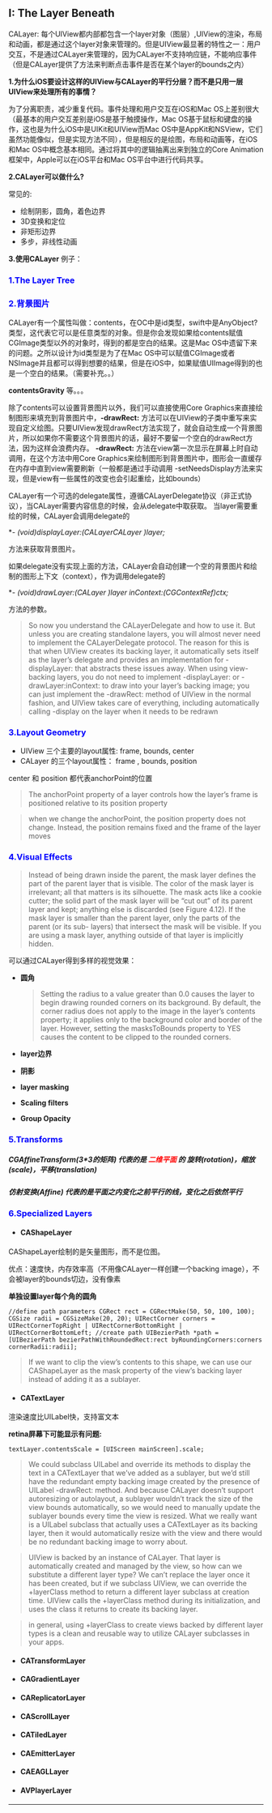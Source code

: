 <font color=blue></font>
## I: The Layer Beneath
CALayer: 每个UIView都内部都包含一个layer对象（图层）,UIView的渲染，布局和动画，都是通过这个layer对象来管理的。但是UIView最显著的特性之一：用户交互，不是通过CALayer来管理的，因为CALayer不支持响应链，不能响应事件（但是CALayer提供了方法来判断点击事件是否在某个layer的bounds之内）

**1.为什么iOS要设计这样的UIView与CALayer的平行分层？而不是只用一层UIView来处理所有的事情？**

为了分离职责，减少重复代码。事件处理和用户交互在iOS和Mac OS上差别很大（最基本的用户交互差别是iOS是基于触摸操作，Mac OS基于鼠标和键盘的操作，这也是为什么iOS中是UIKit和UIView而Mac OS中是AppKit和NSView，它们虽然功能像似，但是实现方法不同），但是相反的是绘图，布局和动画等，在iOS和Mac OS中概念基本相同。通过将其中的逻辑抽离出来到独立的Core Animation框架中，Apple可以在iOS平台和Mac OS平台中进行代码共享。

**2.CALayer可以做什么?**

常见的:

* 绘制阴影，圆角，着色边界
* 3D变换和定位
* 非矩形边界
* 多步，非线性动画

**3.使用CALayer**
例子：


### <font color=blue>1.The Layer Tree</font>

### <font color=blue>2.背景图片</font>

CALayer有一个属性叫做：contents，在OC中是id类型，swift中是AnyObject?类型，这代表它可以是任意类型的对象。但是你会发现如果给contents赋值CGImage类型以外的对象时，得到的都是空白的结果。这是Mac OS中遗留下来的问题。之所以设计为id类型是为了在Mac OS中可以赋值CGImage或者NSImage并且都可以得到想要的结果，但是在iOS中，如果赋值UIImage得到的也是一个空白的结果。（需要补充。。）

**contentsGravity** 等。。。

除了contents可以设置背景图片以外，我们可以直接使用Core Graphics来直接绘制图形来填充到背景图片中，**-drawRect:** 方法可以在UIView的子类中重写来实现自定义绘图。只要UIView发现drawRect方法实现了，就会自动生成一个背景图片，所以如果你不需要这个背景图片的话，最好不要留一个空白的drawRect方法，因为这样会浪费内存。
**-drawRect:** 方法在view第一次显示在屏幕上时自动调用，在这个方法中用Core Graphics来绘制图形到背景图片中，图形会一直缓存在内存中直到view需要刷新（一般都是通过手动调用 -setNeedsDisplay方法来实现，但是view有一些属性的改变也会引起重绘，比如bounds）

CALayer有一个可选的delegate属性，遵循CALayerDelegate协议（非正式协议），当CALayer需要内容信息的时候，会从delegate中取获取。
当layer需要重绘的时候，CALayer会调用delegate的 

**- (void)displayLayer:(CALayerCALayer *)layer;**

方法来获取背景图片。

如果delegate没有实现上面的方法，CALayer会自动创建一个空的背景图片和绘制的图形上下文（context），作为调用delegate的

**- (void)drawLayer:(CALayer *)layer inContext:(CGContextRef)ctx;**

方法的参数。

> So now you understand the CALayerDelegate and how to use it. But unless you are creating standalone layers, you will almost never need to implement the CALayerDelegate protocol. The reason for this is that when UIView creates its backing layer, it automatically sets itself as the layer’s delegate and provides an implementation for -displayLayer: that abstracts these issues away.When using view-backing layers, you do not need to implement -displayLayer: or -drawLayer:inContext: to draw into your layer’s backing image; you can just implement the -drawRect: method of UIView in the normal fashion, and UIView takes care of everything, including automatically calling -display on the layer when it needs to be redrawn

### <font color=blue>3.Layout Geometry</font>

* UIView 三个主要的layout属性: frame, bounds, center
* CALayer 的三个layout属性： frame , bounds, position

center 和 position 都代表anchorPoint的位置

> The anchorPoint property of a layer controls how the layer’s frame is positioned relative to its position property

> when we change the anchorPoint, the position property does not change. Instead, the position remains fixed and the frame of the layer moves


### <font color=blue>4.Visual Effects</font>
>  Instead of being drawn inside the parent, the mask layer defines the part of the parent layer that is visible.The color of the mask layer is irrelevant; all that matters is its silhouette. The mask acts like a cookie cutter; the solid part of the mask layer will be “cut out” of its parent layer and kept; anything else is discarded (see Figure 4.12).If the mask layer is smaller than the parent layer, only the parts of the parent (or its sub- layers) that intersect the mask will be visible. If you are using a mask layer, anything outside of that layer is implicitly hidden.

可以通过CALayer得到多样的视觉效果：

* **圆角**

  > Setting the radius to a value greater than 0.0 causes the layer to begin drawing rounded corners on its background. By default, the corner radius does not apply to the image in the layer’s contents property; it applies only to the background color and border of the layer. However, setting the masksToBounds property to YES causes the content to be clipped to the rounded corners.
   
* **layer边界**
* **阴影**
* **layer masking**
* **Scaling filters**
* **Group Opacity**


### <font color=blue>5.Transforms</font>
##### CGAffineTransform(3\*3的矩阵) 代表的是 <font color=red>*二维平面</font>* 的 旋转(rotation)，缩放(scale)，平移(translation)
##### 仿射变换(Affine) 代表的是平面之内变化之前平行的线，变化之后依然平行

### <font color=blue>6.Specialized Layers</font>
* #### CAShapeLayer

CAShapeLayer绘制的是矢量图形，而不是位图。

优点：速度快，内存效率高（不用像CALayer一样创建一个backing 
image），不会被layer的bounds切边，没有像素

**单独设置layer每个角的圆角**

`
//define path parametersCGRect rect = CGRectMake(50, 50, 100, 100); CGSize radii = CGSizeMake(20, 20); UIRectCorner corners = UIRectCornerTopRight |UIRectCornerBottomRight | UIRectCornerBottomLeft;//create pathUIBezierPath *path = [UIBezierPath bezierPathWithRoundedRect:rect byRoundingCorners:corners cornerRadii:radii];
`
> If we want to clip the view’s contents to this shape, we can use our CAShapeLayer as the mask property of the view’s backing layer instead of adding it as a sublayer.

* #### CATextLayer

渲染速度比UILabel快，支持富文本

**retina屏幕下可能显示有问题:**

`
textLayer.contentsScale = [UIScreen mainScreen].scale;
`

> We could subclass UILabel and override its methods to display the text in a CATextLayer that we’ve added as a sublayer, but we’d still have the redundant empty backing image created by the presence of UILabel -drawRect: method. And because CALayer doesn’t support autoresizing or autolayout, a sublayer wouldn’t track the size of the view bounds automatically, so we would need to manually update the sublayer bounds every time the view is resized.
What we really want is a UILabel subclass that actually uses a CATextLayer as its backing layer, then it would automatically resize with the view and there would be no redundant backing image to worry about.

> UIView is backed by an instance of CALayer. That layer is automatically created and managed by the view, so how can we substitute a different layer type? We can’t replace the layer once it has been created, but if we subclass UIView, we can override the +layerClass method to return a different layer subclass at creation time. UIView calls the +layerClass method during its initialization, and uses the class it returns to create its backing layer.

> in general, using +layerClass to create views backed by different layer types is a clean and reusable way to utilize CALayer subclasses in your apps.


* #### CATransformLayer
* #### CAGradientLayer
* #### CAReplicatorLayer
* #### CAScrollLayer
* #### CATiledLayer
* #### CAEmitterLayer
* #### CAEAGLLayer
* #### AVPlayerLayer

***
